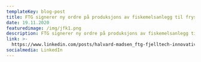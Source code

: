 ```yaml
---
templateKey: blog-post
title: FTG signerer ny ordre på produksjons av fiskemelsanlegg til frysetråler
date: 19.11.2020
featuredimage: /img/jfk1.png
description: FTG signerer ny ordre på produksjons av fiskemelsanlegg til frysetråler
link: >-
  https://www.linkedin.com/posts/halvard-madsen_ftg-fjelltech-innovative-activity-6744158369482862592-RXQY
socialmedia: LinkedIn
---
```


